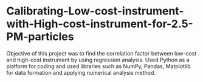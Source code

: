 # Calibrating-Low-cost-instrument-with-High-cost-instrument-for-2.5-PM-particles
Objective of this project was to find the correlation factor between low-cost and high-cost instrument by using regression analysis. Used Python as a platform for coding and used libraries such as NumPy, Pandas, Matplotlib for data formation and applying numerical analysis method.
